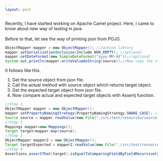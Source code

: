 ```yaml
---
layout: post
---
```

Recently, I have started working on Apache Camel project. Here, I came to know about new way of testing in java.
<br><br>
Before to that, let see the way of printing json from POJO.
```java
ObjectMapper mapper = new ObjectMapper(); //Jackson library 
mapper.setSerializationInclusion(Include.NON_EMPTY); //optional
mapper.setDateFormat(new SimpleDateFormat("yyyy-MM-dd"));//optional
System.out.println(mapper.writeValueAsString(source));//Now copy the string from console and save it as source.json
```
It follows like this.
1.  Get the source object from json file.
2.  Call the actual method with source object  which returns target object.
3.  Get the expected target object from json file.
4.  Now compare actual and expected target objects with Assertj function.
```java
//Step 1
ObjectMapper mapper = new ObjectMapper(); 
mapper.setPropertyNamingStrategy(PropertyNamingStrategy.SNAKE_CASE); // This is optional
Source source = mapper.readValue(new File("./src/test/resources/source.json"), Source.class);
//Step 2
Mappings mapper=new Mappings();
Target target=mapper.map(source);
//Step 3
ObjectMapper mapper2 = new ObjectMapper();
Target targetExpected = mapper2.readValue(new File("./src/test/resources/target.json"), Target.class);
//Step 4
Assertions.assertThat(target).isEqualToComparingFieldByFieldRecursively(targetExpected);//compares each value in objects

```
